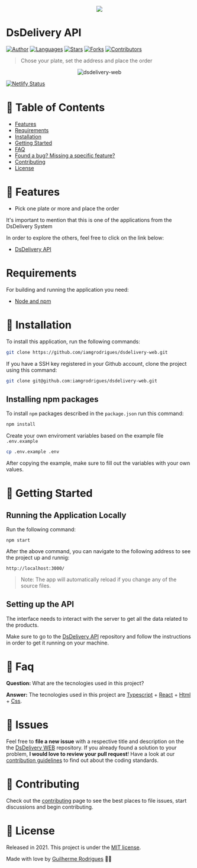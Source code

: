 <p align="center">
  <img src="./public/favicon.ico">
</p>

# DsDelivery API

[![Author](https://img.shields.io/badge/author-GuilhermeRodrigues-2aa889?style=flat-square)](https://github.com/iamgrodrigues)
[![Languages](https://img.shields.io/github/languages/count/iamgrodrigues/dsdelivery-web?color=2aa889&style=flat-square)](#)
[![Stars](https://img.shields.io/github/stars/iamgrodrigues/dsdelivery-web?color=2aa889&style=flat-square)](https://github.com/iamgrodrigues/dsdelivery-web/stargazers)
[![Forks](https://img.shields.io/github/forks/iamgrodrigues/dsdelivery-web?color=2aa889&style=flat-square)](https://github.com/iamgrodrigues/dsdelivery-web/network/members)
[![Contributors](https://img.shields.io/github/contributors/iamgrodrigues/dsdelivery-web?color=2aa889&style=flat-square)](https://github.com/iamgrodrigues/dsdelivery-web/graphs/contributors)

> Chose your plate, set the address and place the order

<p align="center">
  <img align="center" src="https://i.ibb.co/rHLGbG9/Ds-Delivery.gif" alt="dsdelivery-web" border="0">
</p>

[![Netlify Status](https://api.netlify.com/api/v1/badges/5ea8311e-896e-43e0-921f-5274974adf8c/deploy-status)](https://app.netlify.com/sites/dsdelivery-web/deploys)
# :pushpin: Table of Contents

* [Features](#rocket-features)
* [Requirements](#requirements)
* [Installation](#construction_worker-installation)
* [Getting Started](#runner-getting-started)
* [FAQ](#postbox-faq)
* [Found a bug? Missing a specific feature?](#bug-issues)
* [Contributing](#tada-contributing)
* [License](#closed_book-license)

# :rocket: Features

* Pick one plate or more and place the order

It's important to mention that this is one of the applications from the DsDelivery System

In order to explore the others, feel free to click on the link below:

* [DsDelivery API](https://github.com/iamgrodrigues/dsdelivery-api)


# Requirements

For building and running the application you need:

- [Node and npm](https://docs.npmjs.com/downloading-and-installing-node-js-and-npm)

# :construction_worker: Installation

To install this application, run the following commands:

```bash
git clone https://github.com/iamgrodrigues/dsdelivery-web.git
```

If you have a SSH key registered in your Github account, clone the project using this command:

```bash
git clone git@github.com:iamgrodrigues/dsdelivery-web.git
```

## Installing npm packages

To install `npm` packages described in the `package.json` run this command:

```bash
npm install
```

Create your own enviroment variables based on the example file `.env.example`

```bash
cp .env.example .env
```

After copying the example, make sure to fill out the variables with your own values.

# :runner: Getting Started

## Running the Application Locally

Run the following command:

```shell
npm start
```
After the above command, you can navigate to the following address to see the project up and runnig:

```shell
http://localhost:3000/
```
> Note: The app will automatically reload if you change any of the source files.
## Setting up the API
The interface needs to interact with the server to get all the data related to the products.

Make sure to go to the [DsDelivery API](https://github.com/iamgrodrigues/dsdelivery-api) repository and follow the instructions in order to get it running on your machine.


# :postbox: Faq

**Question:** What are the tecnologies used in this project?

**Answer:** The tecnologies used in this project are [Typescript](https://www.typescriptlang.org/) + [React](https://reactjs.org/) + [Html](https://en.wikipedia.org/wiki/HTML) + [Css](https://en.wikipedia.org/wiki/CSS).

# :bug: Issues

Feel free to **file a new issue** with a respective title and description on the the [DsDelivery WEB](https://github.com/iamgrodrigues/dsdelivery-web/issues) repository. If you already found a solution to your problem, **I would love to review your pull request**! Have a look at our [contribution guidelines](https://github.com/iamgrodrigues/dsdelivery-web/blob/master/CONTRIBUTING.md) to find out about the coding standards.

# :tada: Contributing

Check out the [contributing](https://github.com/iamgrodrigues/dsdelivery-web/blob/master/CONTRIBUTING.md) page to see the best places to file issues, start discussions and begin contributing.

# :closed_book: License

Released in 2021.
This project is under the [MIT license](https://github.com/iamgrodrigues/dsdelivery-web/blob/master/LICENSE).

Made with love by [Guilherme Rodrigues](https://github.com/iamgrodrigues) 💚🚀
